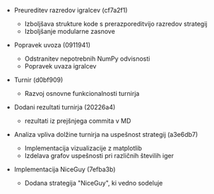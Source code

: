 - Preureditev razredov igralcev (cf7a2f1)
  - Izboljšava strukture kode s prerazporeditvijo razredov strategij
  - Izboljšanje modularne zasnove

- Popravek uvoza (0911941)
  - Odstranitev nepotrebnih NumPy odvisnosti
  - Popravek uvaza igralcev

- Turnir (d0bf909)
  - Razvoj osnovne funkcionalnosti turnirja

- Dodani rezultati turnirja (20226a4)
  - rezultati iz prejšnjega commita v MD

- Analiza vpliva dolžine turnirja na uspešnost strategij (a3e6db7)
  - Implementacija vizualizacije z matplotlib
  - Izdelava grafov uspešnosti pri različnih številih iger

- Implementacija NiceGuy (7efba3b)
  - Dodana strategija "NiceGuy", ki vedno sodeluje 